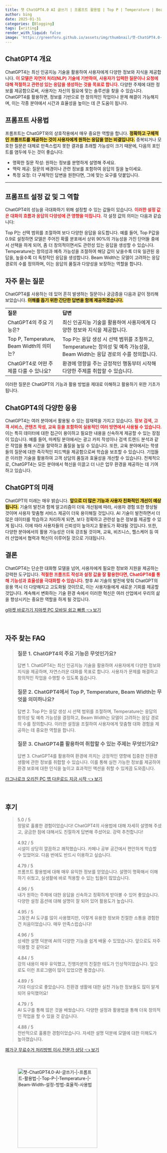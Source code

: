 ```yaml
---
title: 챗 ChatGPT4.0 AI 글쓰기 | 프롬프트 활용법 | Top P | Temperature | Beam Width 설정 방법 효율적 사용법
author: bing
date: 2025-01-31
categories: [Blogging]
tags: [writing]
render_with_liquid: false
image: 'https://greenforu.github.io/assets/img/thumbnail/챗-ChatGPT4.0-AI-글쓰기-|-프롬프트-활용법-|-Top-P-|-Temperature-|-Beam-Width-설정-방법-효율적-사용법.webp'
---
```



<h2 id='ChatGPT4_개요'>ChatGPT4 개요</h2>

<p>ChatGPT4는 최신 인공지능 기술을 활용하여 사용자에게 다양한 정보와 지식을 제공합니다. <b><span style="color: #ee2323;">이 모델은 자연어 처리(NLP) 기술에 기반하여, 사용자가 입력한 질문이나 요청에 대해 적절하고 관련성 있는 응답을 생성하는 것을 목표로 합니다.</span></b> 다양한 주제에 대한 정보를 제공함으로써, 사용자는 자신의 필요에 맞는 솔루션을 찾을 수 있습니다. ChatGPT4를 활용하면, 정보를 기반으로 한 창의적인 작업이나 문제 해결이 가능해지며, 이는 각종 분야에서 시간과 효율성을 높이는 데 큰 도움이 됩니다.</p>

<h2 id='프롬프트_사용법'>프롬프트 사용법</h2>

<p>프롬프트는 ChatGPT와의 상호작용에서 매우 중요한 역할을 합니다. <b><span style="background-color: #ffe066;">정확하고 구체적인 프롬프트를 제공하는 것이 사용자에게 원하는 응답을 얻는 비결입니다.</span></b> 중복되거나 모호한 질문은 대체로 만족스럽지 못한 결과를 초래할 가능성이 크기 때문에, 다음의 포인트를 염두에 두는 것이 좋습니다:</p>

<ul>
    <li>명확한 질문 작성: 원하는 정보를 분명하게 설명해 주세요.</li>
    <li>맥락 제공: 질문의 배경이나 관련 정보를 포함하여 응답의 질을 높이세요.</li>
    <li>특정 요청: 더 구체적인 답변을 원한다면, 그에 맞는 요구를 덧붙입니다.</li>
</ul>

<hr />

<h2 id='프롬프트_설정_값'>프롬프트 설정 값 및 그 역할</h2>

<p>ChatGPT4의 성능을 극대화하기 위해 설정할 수 있는 값들이 있습니다. <b><span style="color: #ee2323;">이러한 설정 값은 대화의 흐름과 응답의 다양성에 큰 영향을 미칩니다.</span></b> 각 설정 값의 의미는 다음과 같습니다:</p>

<p>Top P는 선택 범위를 조절하여 보다 다양한 응답을 유도합니다. 예를 들어, Top P값을 0.9로 설정하면 모델은 주어진 확률 분포에서 상위 90%의 가능성을 가진 단어들 중에서 선택을 하게 되어, 좀 더 창의적이면서도 관련성 있는 응답을 생성할 수 있습니다. Temperature는 창의성과 예측 가능성을 조절하여 해당 값이 낮을수록 더욱 일관된 응답을, 높을수록 더 독창적인 응답을 생성합니다. Beam Width는 모델이 고려하는 응답 경로의 수를 정의하며, 이는 응답의 품질과 다양성을 보장하는 역할을 합니다.</p>

<h2 id='자주_묻는_질문'>자주 묻는 질문</h2>

<p>ChatGPT4를 사용하는 데 있어 흔히 발생하는 질문이나 궁금증을 다음과 같이 정리해 보았습니다. <b><span style="background-color: #ffe066;">이해를 돕기 위한 간단한 답변을 함께 제공하겠습니다.</span></b></p>

<table>
    <tr>
        <td><b>질문</b></td>
        <td><b>답변</b></td>
    </tr>
    <tr>
        <td>ChatGPT4의 주요 기능은?</td>
        <td>최신 인공지능 기술을 활용하여 사용자에게 다양한 정보와 지식을 제공합니다.</td>
    </tr>
    <tr>
        <td>Top P, Temperature, Beam Width의 의미는?</td>
        <td>Top P는 응답 생성 시 선택 범위를 조절하고, Temperature는 창의성 및 예측 가능성을, Beam Width는 응답 경로의 수를 정의합니다.</td>
    </tr>
    <tr>
        <td>ChatGPT4로 어떤 주제를 다룰 수 있나요?</td>
        <td>환경에 영향을 주는 긍정적인 행동부터 시작해 다양한 주제를 취합할 수 있습니다.</td>
    </tr>
</table>

<p>이러한 질문은 ChatGPT의 기능과 활용 방법을 제대로 이해하고 활용하기 위한 기초가 됩니다.</p>

<h2 id='ChatGPT4의_응용'>ChatGPT4의 다양한 응용</h2>

<p>ChatGPT4는 여러 분야에서 활용될 수 있는 잠재력을 가지고 있습니다. <b><span style="color: #ee2323;">정보 검색, 고객 서비스, 콘텐츠 작성, 교육 등을 포함하여 실용적인 여러 방면에서 사용될 수 있습니다.</span></b> 이는 특히 데이터에 대한 접근이 용이하고 필요한 내용을 신속하게 제공할 수 있는 장점이 있습니다. 예를 들어, 마케팅 분야에서는 광고 카피 작성이나 검색 트렌드 분석과 같은 작업을 통해 시간을 절약하고 품질을 높일 수 있습니다. 또한, 교육 분야에서는 학생들의 질문에 대한 즉각적인 피드백을 제공함으로써 학습을 보조할 수 있습니다. 기업들은 이러한 기술을 활용하여 고객 상담의 품질과 효율성을 개선할 수 있습니다. 전체적으로, ChatGPT4는 모든 분야에서 혁신을 이끌고 더 나은 업무 환경을 제공하는 데 기여하고 있습니다.</p>

<h2 id='ChatGPT의_미래'>ChatGPT의 미래</h2>

<p>ChatGPT의 미래는 매우 밝습니다. <b><span style="background-color: #ffe066;">앞으로 더 많은 기능과 사용자 친화적인 개선이 예상됩니다.</span></b> 기술의 발전과 함께 알고리즘이 더욱 개선됨에 따라, 사용자 경험 또한 향상될 것이며 사용자 맞춤형 서비스 제공이 더욱 용이해질 것입니다. AI 기술이 발전하면서 더 많은 데이터를 학습하고 처리하게 되면, 보다 정확하고 관련성 높은 정보를 제공할 수 있게 됩니다. 이에 따라 사용자들의 신뢰성이 높아지고 활용도가 확대될 것입니다. 또한, 다양한 분야에서의 활용 가능성은 더욱 강조될 것이며, 교육, 비즈니스, 헬스케어 등 여러 산업에서 협력과 혁신이 이루어질 것으로 기대됩니다.</p>

<h2 id='결론'>결론</h2>

<p>ChatGPT4는 단순한 대화형 모델을 넘어, 사용자에게 필요한 정보와 지원을 제공하는 강력한 도구입니다. <b><span style="color: #ee2323;">적절한 프롬프트 작성과 설정 값을 잘 활용한다면, ChatGPT4를 통해 기능성과 효율성을 극대화할 수 있습니다.</span></b> 향후 AI 기술의 발전에 맞춰 ChatGPT의 응용 역시 더 다양해지고 고도화될 것이므로, 이는 사용자들에게 새로운 기회를 제공할 것입니다. 계속해서 변화하는 기술 환경 속에서 이러한 혁신은 여러 산업에서 우리의 삶을 향상시키는 중요한 역할을 하게 될 것입니다.</p>


<p><a class="click-button" title="g마켓 바로가기 지마켓 PC 모바일 쉽고 빠름" href="https://greenforu.github.io/posts/g%EB%A7%88%EC%BC%93-%EB%B0%94%EB%A1%9C%EA%B0%80%EA%B8%B0-%EC%A7%80%EB%A7%88%EC%BC%93-PC-%EB%AA%A8%EB%B0%94%EC%9D%BC-%EC%89%BD%EA%B3%A0-%EB%B9%A0%EB%A6%84/" rel="dofollow">g마켓 바로가기 지마켓 PC 모바일 쉽고 빠름 👈 보기</a></p><br>
<h2 id='자주_찾는_FAQ'>자주 찾는 FAQ</h2>
<div itemscope="" itemtype="https://schema.org/FAQPage"> 
<blockquote> 
<div itemscope="" itemprop="mainEntity" itemtype="https://schema.org/Question"> 
<h3 itemprop="name">질문 1. ChatGPT4의 주요 기능은 무엇인가요?</h3> 
<div itemscope="" itemprop="acceptedAnswer" itemtype="https://schema.org/Answer"> 
<span itemprop="text"> 
<p>답변 1. ChatGPT4는 최신 인공지능 기술을 활용하여 사용자에게 다양한 정보와 지식을 제공하며, 자연스러운 대화를 목표로 합니다. 사용자가 문제를 해결하고 창의적인 작업을 수행할 수 있도록 돕습니다.</p> 
</span> 
</div> 
</div> 
<div itemscope="" itemprop="mainEntity" itemtype="https://schema.org/Question"> 
<h3 itemprop="name">질문 2. ChatGPT4에서 Top P, Temperature, Beam Width는 무엇을 의미하나요?</h3> 
<div itemscope="" itemprop="acceptedAnswer" itemtype="https://schema.org/Answer"> 
<span itemprop="text"> 
<p>답변 2. Top P는 응답 생성 시 선택 범위를 조절하며, Temperature는 응답의 창의성 및 예측 가능성을 결정하고, Beam Width는 모델이 고려하는 응답 경로의 수를 정의합니다. 이러한 설정을 조절하여 사용자에게 맞춤형 대화 경험을 제공하는 데 중요한 역할을 합니다.</p> 
</span> 
</div> 
</div> 
<div itemscope="" itemprop="mainEntity" itemtype="https://schema.org/Question"> 
<h3 itemprop="name">질문 3. ChatGPT4를 활용하여 취합할 수 있는 주제는 무엇인가요?</h3> 
<div itemscope="" itemprop="acceptedAnswer" itemtype="https://schema.org/Answer"> 
<span itemprop="text"> 
<p>답변 3. ChatGPT4를 활용하여 환경에 끼치는 긍정적인 영향에 집중한 친환경 생활에 관한 정보를 취합할 수 있습니다. 이를 통해 실천 가능한 정보를 제공하여 환경 보호에 대한 인식을 높이고 효과적인 액션을 취할 수 있게끔 도와줍니다.</p> 
</span> 
</div> 
</div> 
</blockquote> 
</div>
<p><a class="click-button" title="라그나로크 오리진 PC 앱 다운로드 지금 시작" href="https://greenforu.github.io/posts/%EB%9D%BC%EA%B7%B8%EB%82%98%EB%A1%9C%ED%81%AC-%EC%98%A4%EB%A6%AC%EC%A7%84-PC-%EC%95%B1-%EB%8B%A4%EC%9A%B4%EB%A1%9C%EB%93%9C-%EC%A7%80%EA%B8%88-%EC%8B%9C%EC%9E%91/" rel="dofollow">라그나로크 오리진 PC 앱 다운로드 지금 시작 👈 보기</a></p><br>
<h2 id='후기'>후기</h2>
<div itemscope itemtype="https://schema.org/Product">
  <blockquote>
  <div itemprop="review" itemscope itemtype="https://schema.org/Review">
      <div itemprop="reviewRating" itemscope itemtype="https://schema.org/Rating"> <span itemprop="ratingValue">5.0</span> / <span itemprop="bestRating">5</span> </div>
      <span itemprop="reviewBody">정말로 훌륭한 경험이었습니다! ChatGPT4의 사용법에 대해 자세히 설명해 주셨고, 궁금한 점에 대해서도 친절하게 답변해 주셨어요. 강력 추천합니다!</span>
  </div>
  <br>
  <div itemprop="review" itemscope itemtype="https://schema.org/Review">
      <div itemprop="reviewRating" itemscope itemtype="https://schema.org/Rating"> <span itemprop="ratingValue">4.92</span> / <span itemprop="bestRating">5</span> </div>
      <span itemprop="reviewBody">시설이 상당히 깔끔하고 쾌적했습니다. 카페나 공부 공간에서 편안하게 학습할 수 있었어요. 다음 번에도 반드시 이용하고 싶습니다.</span>
  </div>
  <br>
  <div itemprop="review" itemscope itemtype="https://schema.org/Review">
      <div itemprop="reviewRating" itemscope itemtype="https://schema.org/Rating"> <span itemprop="ratingValue">4.79</span> / <span itemprop="bestRating">5</span> </div>
      <span itemprop="reviewBody">프롬프트 활용법에 대해 매우 유익한 정보를 얻었습니다. 설명이 명확해서 이해하기 쉬웠고, 실생활에 바로 적용할 수 있는 팁들이 많았습니다.</span>
  </div>
  <br>
  <div itemprop="review" itemscope itemtype="https://schema.org/Review">
      <div itemprop="reviewRating" itemscope itemtype="https://schema.org/Rating"> <span itemprop="ratingValue">4.96</span> / <span itemprop="bestRating">5</span> </div>
      <span itemprop="reviewBody">내가 원하는 주제에 대한 응답을 신속하고 정확하게 받아볼 수 있어 좋았습니다. 다양한 설정 옵션에 대해 설명이 잘 되어 있어 활용도가 높습니다.</span>
  </div>
  <br>
  <div itemprop="review" itemscope itemtype="https://schema.org/Review">
      <div itemprop="reviewRating" itemscope itemtype="https://schema.org/Rating"> <span itemprop="ratingValue">4.95</span> / <span itemprop="bestRating">5</span> </div>
      <span itemprop="reviewBody">그동안 AI 도구를 많이 사용했지만, 이렇게 유용한 정보와 친절한 소통을 경험한 건 처음이었습니다. 매우 만족스럽습니다!</span>
  </div>
  <br>
  <div itemprop="review" itemscope itemtype="https://schema.org/Review">
      <div itemprop="reviewRating" itemscope itemtype="https://schema.org/Rating"> <span itemprop="ratingValue">4.96</span> / <span itemprop="bestRating">5</span> </div>
      <span itemprop="reviewBody">상세한 설명 덕분에 AI의 다양한 기능을 쉽게 배울 수 있었습니다. 앞으로도 자주 이용할 것 같아요!</span>
  </div>
  <br>
  <div itemprop="review" itemscope itemtype="https://schema.org/Review">
      <div itemprop="reviewRating" itemscope itemtype="https://schema.org/Rating"> <span itemprop="ratingValue">4.84</span> / <span itemprop="bestRating">5</span> </div>
      <span itemprop="reviewBody">강의 내용이 매우 유익했고, 진행자분의 친절한 태도가 인상적이었습니다. 앞으로도 이런 프로그램이 많이 있었으면 좋겠습니다.</span>
  </div>
  <br>
  <div itemprop="review" itemscope itemtype="https://schema.org/Review">
      <div itemprop="reviewRating" itemscope itemtype="https://schema.org/Rating"> <span itemprop="ratingValue">4.89</span> / <span itemprop="bestRating">5</span> </div>
      <span itemprop="reviewBody">기대 이상으로 좋았습니다. 친환경 생활에 대한 실천 가능한 정보들도 많이 알게 되어 유익했어요!</span>
  </div>
  <br>
  <div itemprop="review" itemscope itemtype="https://schema.org/Review">
      <div itemprop="reviewRating" itemscope itemtype="https://schema.org/Rating"> <span itemprop="ratingValue">4.79</span> / <span itemprop="bestRating">5</span> </div>
      <span itemprop="reviewBody">AI 도구를 통해 많은 것을 배웠습니다. 다양한 설정과 활용법을 통해 더욱 창의적인 작업을 할 수 있을 것 같습니다.</span>
  </div>
  <br>
  <div itemprop="review" itemscope itemtype="https://schema.org/Review">
      <div itemprop="reviewRating" itemscope itemtype="https://schema.org/Rating"> <span itemprop="ratingValue">4.88</span> / <span itemprop="bestRating">5</span> </div>
      <span itemprop="reviewBody">전반적으로 훌륭한 경험이었습니다. 자세한 설명 덕분에 모델에 대한 이해도가 높아졌습니다.</span>
  </div>
  </blockquote>
</div>
<p><a class="click-button" title="폐가구 무료수거 처리방법 이사 전문가 상담" href="https://greenforu.github.io/posts/%ED%8F%90%EA%B0%80%EA%B5%AC-%EB%AC%B4%EB%A3%8C%EC%88%98%EA%B1%B0-%EC%B2%98%EB%A6%AC%EB%B0%A9%EB%B2%95-%EC%9D%B4%EC%82%AC-%EC%A0%84%EB%AC%B8%EA%B0%80-%EC%83%81%EB%8B%B4/" rel="dofollow">폐가구 무료수거 처리방법 이사 전문가 상담 👈 보기</a></p><br>
<figure class="image"><img src="https://greenforu.github.io/assets/img/thumbnail/챗-ChatGPT4.0-AI-글쓰기-|-프롬프트-활용법-|-Top-P-|-Temperature-|-Beam-Width-설정-방법-효율적-사용법.webp" alt="챗-ChatGPT4.0-AI-글쓰기-|-프롬프트-활용법-|-Top-P-|-Temperature-|-Beam-Width-설정-방법-효율적-사용법" width="256" height="256"></figure>